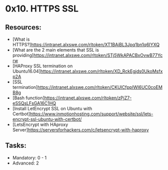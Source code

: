 # 0x10. HTTPS SSL

## Resources:
* [What is HTTPS?]https://intranet.alxswe.com/rltoken/XT1BAiBL3Jpq1bn1q6IYXQ
* [What are the 2 main elements that SSL is providing]https://intranet.alxswe.com/rltoken/STj5WkAPACBxOvwB77Ycrw
* [HAProxy SSL termination on Ubuntu16.04]https://intranet.alxswe.com/rltoken/XD_RckEgjds0UkoMsfxp2A
* [SSL termination]https://intranet.alxswe.com/rltoken/CKUICfppIWI6UC0coEMB8g
* [Bash function]https://intranet.alxswe.com/rltoken/zPjZ7-eSSQsLFsGA16C1HQ
* [Install LetEncrypt SSL on Ubuntu with Certbot]https://www.inmotionhosting.com/support/website/ssl/lets-encrypt-ssl-ubuntu-with-certbot/
* [LetsEncrypt with HAproxy Server]https://serversforhackers.com/c/letsencrypt-with-haproxy

## Tasks:
* Mandatory: 0 - 1
* Advanced: 2
